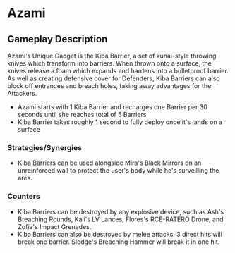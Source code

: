 # Azami

## Gameplay Description

Azami's Unique Gadget is the Kiba Barrier, a set of kunai-style throwing knives which transform into barriers. When thrown onto a surface, the knives release a foam which expands and hardens into a bulletproof barrier. As well as creating defensive cover for Defenders, Kiba Barriers can also block off entrances and breach holes, taking away advantages for the Attackers.

- Azami starts with 1 Kiba Barrier and recharges one Barrier per 30 seconds until she reaches total of 5 Barriers
- Kiba Barrier takes roughly 1 second to fully deploy once it's lands on a surface

### Strategies/Synergies

- Kiba Barriers can be used alongside Mira's Black Mirrors on an unreinforced wall to protect the user's body while he's surveilling the area.

### Counters

- Kiba Barriers can be destroyed by any explosive device, such as Ash's Breaching Rounds, Kali's LV Lances, Flores's RCE-RATERO Drone, and Zofia's Impact Grenades.
- Kiba Barriers can also be destroyed by melee attacks: 3 direct hits will break one barrier. Sledge's Breaching Hammer will break it in one hit.
